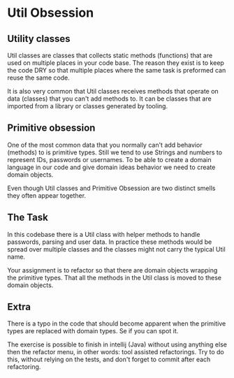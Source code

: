 # Util Obsession

## Utility classes
Util classes are classes that collects static methods (functions) that are used on multiple places in your code base. The reason they exist is to keep the code DRY so that multiple places where the same task is preformed can reuse the same code.

It is also very common that Util classes receives methods that operate on data (classes) that you can't add methods to. It can be classes that are imported from a library or classes generated by tooling.

## Primitive obsession

One of the most common data that you normally can't add behavior (methods) to is primitive types. Still we tend to use Strings and numbers to represent IDs, passwords or usernames. To be able to create a domain language in our code and give domain ideas behavior we need to create domain objects.

Even though Util classes and Primitive Obsession are two distinct smells they often appear together.

## The Task

In this codebase there is a Util class with helper methods to handle passwords, parsing and user data. In practice these methods would be spread over multiple classes and the classes might not carry the typical Util name.

Your assignment is to refactor so that there are domain objects wrapping the primitive types. That all the methods in the Util class is moved to these domain objects.

## Extra

There is a typo in the code that should become apparent when the primitive types are replaced with domain types. Se if you can spot it.

The exercise is possible to finish in intellij (Java) without using anything else then the refactor menu, in other words: tool assisted refactorings. Try to do this, without relying on the tests, and don't forget to commit after each refactoring.